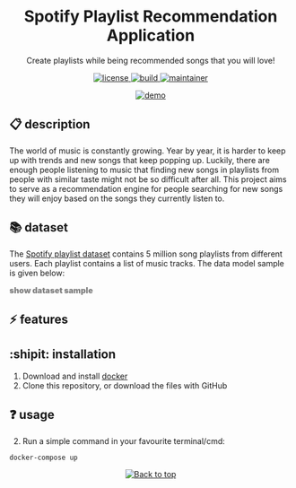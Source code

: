 <h1 align="center">
  Spotify Playlist Recommendation Application
</h1>
<p align="center">Create playlists while being recommended songs that you will love!</p>

<p align="center">
  <a href="https://github.com/memgraph/boolean-pundits/LICENSE">
    <img src="https://img.shields.io/github/license/memgraph/boolean-pundits" alt="license" title="license"/>
  </a>
  <a href="https://github.com/memgraph/boolean-pundits">
    <img src="https://img.shields.io/github/languages/code-size/memgraph/boolean-pundits" alt="build" title="build"/>
  </a>
  <a href="https://github.com/memgraph/boolean-pundits/stargazers">
    <img src="https://img.shields.io/badge/maintainer-jbajic-yellow" alt="maintainer" title="maintainer"/>
  </a>
</p>

<p align="center">
  <a href="https://github.com/memgraph/boolean-pundits">
    <img src="" alt="demo" title="demo"/>
  </a>
</p>

## :clipboard: description
The world of music is constantly growing. Year by year, it is harder to keep up with trends and new songs that keep popping up. Luckily, there are enough people listening to music that finding new songs in playlists from people with similar taste might not be so difficult after all. This project aims to serve as a recommendation engine for people searching for new songs they will enjoy based on the songs they currently listen to.

## :books: dataset
The [Spotify playlist dataset](https://www.aicrowd.com/challenges/spotify-million-playlist-dataset-challenge) contains 5 million song playlists from different users. Each playlist contains a list of music tracks. The data model sample is given below:
<details>
  <summary align="center" style="color:gray;font-weight:900;align-items:center;display:flex">show dataset sample</summary>
  <p>
  <pre>
{
    "name": "musical",
    "collaborative": "false",
    "pid": 5,
    "modified_at": 1493424000,
    "num_albums": 7,
    "num_tracks": 12,
    "num_followers": 1,
    "num_edits": 2,
    "duration_ms": 2657366,
    "num_artists": 6,
    "tracks": [
        {
            "pos": 0,
            "artist_name": "Degiheugi",
            "track_uri": "spotify:track:7vqa3sDmtEaVJ2gcvxtRID",
            "artist_uri": "spotify:artist:3V2paBXEoZIAhfZRJmo2jL",
            "track_name": "Finalement",
            "album_uri": "spotify:album:2KrRMJ9z7Xjoz1Az4O6UML",
            "duration_ms": 166264,
            "album_name": "Dancing Chords and Fireflies"
        },
        // 10 tracks omitted
        {
            "pos": 11,
            "artist_name": "Mo' Horizons",
            "track_uri": "spotify:track:7iwx00eBzeSSSy6xfESyWN",
            "artist_uri": "spotify:artist:3tuX54dqgS8LsGUvNzgrpP",
            "track_name": "Fever 99\u00b0",
            "album_uri": "spotify:album:2Fg1t2tyOSGWkVYHlFfXVf",
            "duration_ms": 364320,
            "album_name": "Come Touch The Sun"
        }
    ],
}
  </pre>
  </p>
</details>

## :zap: features

## :shipit: installation
1. Download and install [docker](https://www.docker.com/get-started)
2. Clone this repository, or download the files with GitHub

## :question: usage
2. Run a simple command in your favourite terminal/cmd:
```
docker-compose up
```

<p align="center">
  <a href="#">
    <img src="https://img.shields.io/badge/⬆️back_to_top_⬆️-white" alt="Back to top" title="Back to top"/>
  </a>
</p>

